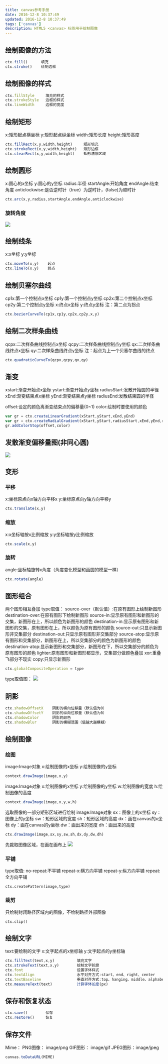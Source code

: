 ```yaml
---
title: canvas参考手册
date: 2016-12-8 10:37:49
updated: 2016-12-8 10:37:49
tags: ['canvas']
description: HTML5 <canvas> 标签用于绘制图像
---
```


## 绘制图像的方法
```javascript
ctx.fill()      填充
ctx.stroke()    绘制边框
```

## 绘制图像的样式
```javascript
ctx.fillStyle     填充的样式
ctx.strokeStyle   边框的样式
ctx.lineWidth     边框的宽度
```

## 绘制矩形
x:矩形起点横坐标
y:矩形起点纵坐标
width:矩形长度
height:矩形高度
```javascript
ctx.fillRect(x,y,width,height)     矩形填充
ctx.strokeRect(x,y,width,height)   矩形边框
ctx.clearRect(x,y,width,height)    矩形清除区域
```

## 绘制圆形
x:圆心的x坐标
y:圆心的y坐标
radius:半径
startAngle:开始角度
endAngle:结束角度
anticlockwise:是否逆时针（true）为逆时针，(false)为顺时针
```javascript
ctx.arc(x,y,radius,startAngle,endAngle,anticlockwise)
```
### 旋转角度
![](http://pic002.cnblogs.com/images/2012/407398/2012080217203994.png)


## 绘制线条
x:x坐标
y:y坐标
```javascript
ctx.moveTo(x,y)    起点
ctx.lineTo(x,y)    终点
```

## 绘制贝塞尔曲线
cp1x:第一个控制点x坐标
cp1y:第一个控制点y坐标
cp2x:第二个控制点x坐标
cp2y:第二个控制点y坐标
x:终点x坐标
y:终点y坐标
注：第二点为拐点
```javascript
ctx.bezierCurveTo(cp1x,cp1y,cp2x,cp2y,x,y)
```

## 绘制二次样条曲线
qcpx:二次样条曲线控制点x坐标
qcpy:二次样条曲线控制点y坐标
qx:二次样条曲线终点x坐标
qy:二次样条曲线终点y坐标
注：起点为上一个贝塞尔曲线的终点
```javascript
ctx.quadraticCurveTo(qcpx,qcpy,qx,qy)
```

## 渐变
xstart:渐变开始点x坐标
ystart:渐变开始点y坐标
radiusStart:发散开始圆的半径
xEnd:渐变结束点x坐标
yEnd:渐变结束点y坐标
radiusEnd:发散结束圆的半径

offset:设定的颜色离渐变结束点的偏移量(0~1)
color:绘制时要使用的颜色
```javascript
var gr = ctx.createLinearGradient(xStart,yStart,xEnd,yEnd)
var gr = ctx.createRadialGradient(xStart,yStart,radiusStart,xEnd,yEnd,radiusEnd)
gr.addColorStop(offset,color)
```
## 发散渐变偏移量图(非同心圆)
![](http://pic002.cnblogs.com/images/2012/407398/2012080314164328.png)

## 变形
### 平移
x:坐标原点向x轴方向平移x
y:坐标原点向y轴方向平移y

```javascript
ctx.translate(x,y)
```

### 缩放
x:x坐标轴按x比例缩放
y:y坐标轴按y比例缩放
```javascript
ctx.scale(x,y)
```

### 旋转
angle:坐标轴旋转x角度（角度变化模型和画圆的模型一样）
```javascript
ctx.rotate(angle)
```

## 图形组合
两个图形相互叠加
type取值：
  source-over（默认值）:在原有图形上绘制新图形
  destination-over:在原有图形下绘制新图形
  source-in:显示原有图形和新图形的交集，新图形在上，所以颜色为新图形的颜色
  destination-in:显示原有图形和新图形的交集，原有图形在上，所以颜色为原有图形的颜色
  source-out:只显示新图形非交集部分
  destination-out:只显示原有图形非交集部分
  source-atop:显示原有图形和交集部分，新图形在上，所以交集部分的颜色为新图形的颜色
  destination-atop:显示新图形和交集部分，新图形在下，所以交集部分的颜色为原有图形的颜色
  lighter:原有图形和新图形都显示，交集部分做颜色叠加
  xor:重叠飞部分不现实
  copy:只显示新图形
```javascript
ctx.globalCompositeOperation = type
```
type取值图：
![](http://pic002.cnblogs.com/images/2012/407398/2012080317515321.png)

## 阴影
```javascript
ctx.shadowOffsetX    阴影的横向位移量（默认值为0）
ctx.shadowOffsetY    阴影的纵向位移量（默认值为0）
ctx.shadowColor      阴影的颜色
ctx.shadowBlur       阴影的模糊范围（值越大越模糊）
```

## 绘制图像
### 绘图
image:Image对象
x:绘制图像的x坐标
y:绘制图像的y坐标
```javascript
context.drawImage(image,x,y)
```

image:Image对象
x:绘制图像的x坐标
y:绘制图像的y坐标
w:绘制图像的宽度
h:绘制图像的高度
```javascript
context.drawImage(image,x,y,w,h)
```
选取图像的一部分矩形区域进行绘制
image:Image对象
sx：图像上的x坐标
sy：图像上的y坐标
sw：矩形区域的宽度
sh：矩形区域的高度
dx：画在canvas的x坐标
dy：画在canvas的y坐标
dw：画出来的宽度
dh：画出来的高度
```javascript
ctx.drawImage(image,sx,sy,sw,sh,dx,dy,dw,dh)
```
先裁取图像区域，在画在画布上
![](http://pic002.cnblogs.com/images/2012/407398/2012080410231479.png)

### 平铺
type取值:
no-repeat:不平铺
repeat-x:横方向平铺
repeat-y:纵方向平铺
repeat:全方向平铺
```
ctx.createPattern(image,type)
```

### 裁剪
只绘制封闭路径区域内的图像，不绘制路径外部图像
```
ctx.clip()
```

## 绘制文字
text:要绘制的文字
x:文字起点的x坐标轴
y:文字起点的y坐标轴
```javascript
ctx.fillText(text,x,y)          填充文字
ctx.strokeText(text,x,y)        绘制文字轮廓
ctx.font                        设置字体样式
ctx.textAlign                   水平对齐方式:start、end、right、center
ctx.textBaseline                垂直对齐方式:top、hanging、middle、alphabetic、ideographic、bottom
ctx.measureText(text)           计算字体长度(px)
```

## 保存和恢复状态
```javascript
ctx.save()        保存
ctx.restore()     恢复
```

## 保存文件
Mime：
PNG图像： image/png
GIF图形： image/gif
JPEG图形：image/jpeg
```javascript
canvas.toDataURL(MIME)
```
<!-- ## 基本属性
```
fillStyle         填充样式
strokeStyle       线条样式
shadowColor       阴影的颜色
shadowBlur        阴影的模糊程度
shadowOffsetX     阴影的水平偏移量
shadowOffsetY     阴影的垂直偏移量
```

## 基本方法
```
createLinearGradient()         创建线性渐变
createPattern()                重复元素
creatRadialGradient()          创建环形渐变
addColorStop()                 渐变对象停止的颜色和位置
```

## 线条样式
```
lineCap       线条结束端点的样式
lineJoin      线条相交点的样式
lineWidth     线条粗细
lineLimit     最大斜接长度
```

## 矩形
```
rect()          创建矩形
fillRect()      矩形填充
strokeRect()    矩形绘制
clearRect()     清除矩形区域
```

## 路径
```
fill()                填充当前绘图
stroke()              绘制已定义的路线
beginPath()           起始一条路线
moveTo()              把路径移动到指定点
closePath()           重当前点回到起始点
lineTo()              添加一个新点并创建线条
clip()                从原始画布剪切任意形状和尺寸的区域
quadraticCurveTo()    创建二次贝塞尔曲线
bezierCurveTo()       创建三次贝塞尔曲线
arc()                 创建弧线
arcTo()               创建两切线之间的弧/曲线。
isPointInPath()       如果指定的点位于当前路径中，则返回 true，否则返回 false。
```

## 转换
```
scale()           缩放
rotate()          旋转
translate()       重新映射画布上的 (0,0) 位置
transform()       替换绘图的当前转换矩阵
setTransform()    将当前转换重置为单位矩阵,然后运行 transform()
```

## 文本
### 属性
```
font            字体属性
textAlign       对齐方式
textBaseline    文本基线
```
### 方法
```
fillText()      在画布上绘制"被填充的"文本
strokeText()    在画布上绘制文本（无填充）
measureText()   返回包含指定文本宽度的对象
```

## 图像绘制
```
drawImage()      向画布上绘制图像、画布或视频
```

## 像素操作
### 属性
```
width        返回 ImageData 对象的宽度
height       返回 ImageData 对象的高度
data         返回 ImageData 对象的数据
```
### 方法
```
createImageData()  创建ImageData对象
getImageData()     返回 ImageData 对象
putImageData()     把图像数据放回画布上
```
## 合成
```
globalAlpha                绘图的当前 alpha 或透明值
globalCompositeOperation   新图像如何绘制到已有的图像上
```

## 其他方法
```
save()           保存当前状态
restore()        返回之前保存状态
createEvent()
getContext()
toDataURL()
``` -->
